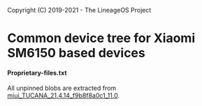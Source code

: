 Copyright (C) 2019-2021 - The LineageOS Project

Common device tree for Xiaomi SM6150 based devices
==============

#### Proprietary-files.txt
All unpinned blobs are extracted from [miui_TUCANA_21.4.14_f9b8f8a0c1_11.0](https://bigota.d.miui.com/21.4.14/miui_TUCANA_21.4.14_f9b8f8a0c1_11.0.zip).
